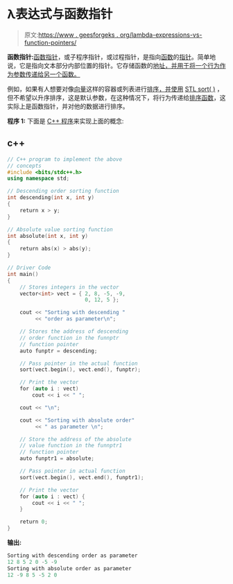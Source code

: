 # λ表达式与函数指针

> 原文:[https://www . geesforgeks . org/lambda-expressions-vs-function-pointers/](https://www.geeksforgeeks.org/lambda-expressions-vs-function-pointers/)

**函数指针:**[函数指针](https://www.geeksforgeeks.org/function-pointer-in-c/)，或子程序指针，或过程指针，是指向[函数](https://www.geeksforgeeks.org/functions-in-c/)的[指针](https://www.geeksforgeeks.org/pointers-in-c-and-c-set-1-introduction-arithmetic-and-array/)。简单地说，它是指向文本部分内部位置的指针。它存储函数的[地址，并用于将一个行为作为参数传递给另一个函数。](https://www.geeksforgeeks.org/address-function-c-cpp/)

例如，如果有人想要对像[向量](https://www.geeksforgeeks.org/vector-in-cpp-stl/)这样的容器或列表进行[排序，并使用](https://www.geeksforgeeks.org/selection-sort/) [STL sort( )](https://www.geeksforgeeks.org/sort-c-stl/) ，但不希望以升序排序，这是默认参数，在这种情况下，将行为传递给[排序函数](https://www.geeksforgeeks.org/selection-sort/)，这实际上是函数指针，并对他的数据进行排序。

**程序 1:** 下面是 [C++ 程序](https://www.geeksforgeeks.org/c-plus-plus/)来实现上面的概念:

## c++

```cpp
// C++ program to implement the above
// concepts
#include <bits/stdc++.h>
using namespace std;

// Descending order sorting function
int descending(int x, int y)
{
    return x > y;
}

// Absolute value sorting function
int absolute(int x, int y)
{
    return abs(x) > abs(y);
}

// Driver Code
int main()
{
    // Stores integers in the vector
    vector<int> vect = { 2, 8, -5, -9,
                         0, 12, 5 };

    cout << "Sorting with descending "
         << "order as parameter\n";

    // Stores the address of descending
    // order function in the funnptr
    // function pointer
    auto funptr = descending;

    // Pass pointer in the actual function
    sort(vect.begin(), vect.end(), funptr);

    // Print the vector
    for (auto i : vect)
        cout << i << " ";

    cout << "\n";

    cout << "Sorting with absolute order"
         << " as parameter \n";

    // Store the address of the absolute
    // value function in the funnptr1
    // function pointer
    auto funptr1 = absolute;

    // Pass pointer in actual function
    sort(vect.begin(), vect.end(), funptr1);

    // Print the vector
    for (auto i : vect) {
        cout << i << " ";
    }

    return 0;
}
```

**输出:**

```cpp
Sorting with descending order as parameter
12 8 5 2 0 -5 -9 
Sorting with absolute order as parameter 
12 -9 8 5 -5 2 0
```